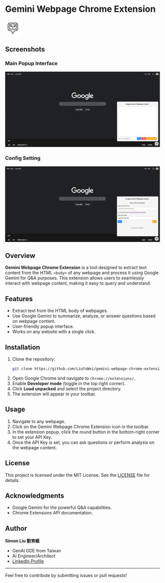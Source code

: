 # Gemini Webpage Chrome Extension

<img src="icon.png" alt="Logo" width="50" />

## Screenshots

### Main Popup Interface
<img src="img/snapshot-1.png" alt="Main Popup Interface" width="600" />

### Config Setting
<img src="img/snapshot-2.png" alt="Example Q&A Interaction" width="600" />

## Overview

**Gemini Webpage Chrome Extension** is a tool designed to extract text content from the HTML `<body>` of any webpage and process it using Google Gemini for Q&A purposes. This extension allows users to seamlessly interact with webpage content, making it easy to query and understand.

## Features

- Extract text from the HTML body of webpages.
- Use Google Gemini to summarize, analyze, or answer questions based on webpage content.
- User-friendly popup interface.
- Works on any website with a single click.

## Installation

1. Clone the repository:
   ```bash
   git clone https://github.com/LiuYuWei/gemini-webpage-chrome-extension.git
   ```
2. Open Google Chrome and navigate to `chrome://extensions/`.
3. Enable **Developer mode** (toggle in the top right corner).
4. Click **Load unpacked** and select the project directory.
5. The extension will appear in your toolbar.

## Usage

1. Navigate to any webpage.
2. Click on the Gemini Webpage Chrome Extension icon in the toolbar.
3. In the extension popup, click the round button in the bottom-right corner to set your API Key.
4. Once the API Key is set, you can ask questions or perform analysis on the webpage content.

## License

This project is licensed under the MIT License. See the [LICENSE](LICENSE) file for details.

## Acknowledgments

- Google Gemini for the powerful Q&A capabilities.
- Chrome Extensions API documentation.

## Author

**Simon Liu 劉育維**  
- GenAI GDE from Taiwan
- AI Engineer/Architect  
- [LinkedIn Profile](https://linkedin.com/feed/simonliuyuwei)

---

Feel free to contribute by submitting issues or pull requests!
